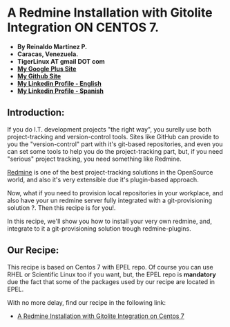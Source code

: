 # A Redmine Installation with Gitolite Integration ON CENTOS 7.

- **By Reinaldo Martínez P.**
- **Caracas, Venezuela.**
- **TigerLinux AT gmail DOT com**
- **[My Google Plus Site](https://plus.google.com/+ReinaldoMartinez)**
- **[My Github Site](https://github.com/tigerlinux)**
- **[My Linkedin Profile - English](https://ve.linkedin.com/in/tigerlinux/en)**
- **[My Linkedin Profile - Spanish](https://ve.linkedin.com/in/tigerlinux/es)**


## Introduction:

If you do I.T. development projects "the right way", you surelly use both project-tracking and version-control tools. Sites like GitHub can provide to you the "version-control" part with it's git-based repositories, and even you can set some tools to help you do the project-tracking part, but, if you need "serious" project tracking, you need something like Redmine.

[Redmine](https://www.redmine.org/) is one of the best project-tracking solutions in the OpenSource world, and also it's very extensible due it's plugin-based approach.

Now, what if you need to provision local repositories in your workplace, and also have your un redmine server fully integrated with a git-provisioning solution ?. Then this recipe is for you!.

In this recipe, we'll show you how to install your very own redmine, and, integrate to it a git-provisioning solution trough redmine-plugins.


## Our Recipe:

This recipe is based on Centos 7 with EPEL repo. Of course you can use RHEL or Scientific Linux too if you want, but, the EPEL repo is **mandatory** due the fact that some of the packages used by our recipe are located in EPEL.

With no more delay, find our recipe in the following link:

* [A Redmine Installation with Gitolite Integration on Centos 7](https://github.com/tigerlinux/tigerlinux-extra-recipes/blob/master/recipes/misc/redmine-with-gitolite/RECIPE-redmine-with-gitolite.md "A Redmine Installation with Gitolite Integration on Centos 7")


